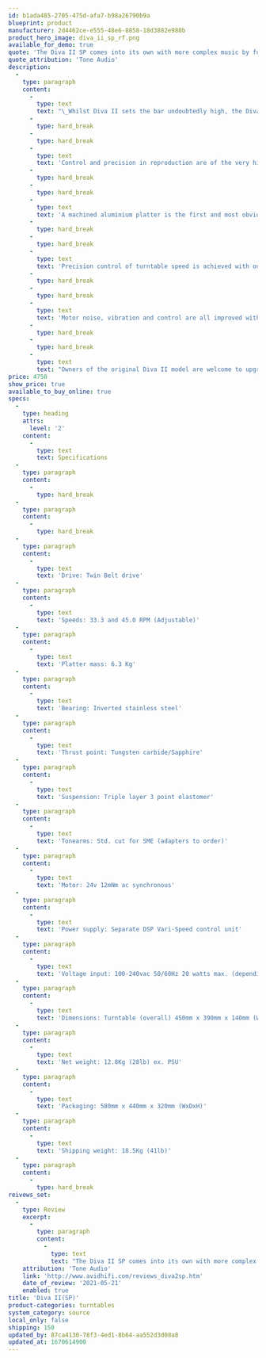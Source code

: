 ```yaml
---
id: b1ada485-2705-475d-afa7-b98a26790b9a
blueprint: product
manufacturer: 2d4462ce-e555-48e6-8858-18d3882e980b
product_hero_image: diva_ii_sp_rf.png
available_for_demo: true
quote: 'The Diva II SP comes into its own with more complex music by furnishing more detail in all three dimensions.'
quote_attribution: 'Tone Audio'
description:
  -
    type: paragraph
    content:
      -
        type: text
        text: "\_Whilst Diva II sets the bar undoubtedly high, the Diva II SP edition reveals a genuine insight into the performance standards of high-end audio. Approaching the illustrious Volvere model in absolute terms, this is no mere cosmetic makeover."
      -
        type: hard_break
      -
        type: hard_break
      -
        type: text
        text: 'Control and precision in reproduction are of the very highest caliber; a benefit derived directly from the engineering effort applied to each and every turntable.'
      -
        type: hard_break
      -
        type: hard_break
      -
        type: text
        text: 'A machined aluminium platter is the first and most obvious step-up; the vibration absorbing properties working symbiotically with the chassis. Combined with our unique, low-density, self-lubricating bearing system, torsional vibration is all but eliminated.'
      -
        type: hard_break
      -
        type: hard_break
      -
        type: text
        text: 'Precision control of turntable speed is achieved with our Digital Signal processing engine. Variations in the mains supplies are ironed out to create a pure and abundant supply of power to the motor. This can be precisely and easily calibrated to achieve perfect platter speeds.'
      -
        type: hard_break
      -
        type: hard_break
      -
        type: text
        text: 'Motor noise, vibration and control are all improved with the twin belt drive controlling platter dynamics and stability under load. The result? A smooth, yet dynamic sound quality, improved bass and treble definition.'
      -
        type: hard_break
      -
        type: hard_break
      -
        type: text
        text: "Owners of the original Diva II model are welcome to upgrade their system with these additional refinements.\_\_"
price: 4750
show_price: true
available_to_buy_online: true
specs:
  -
    type: heading
    attrs:
      level: '2'
    content:
      -
        type: text
        text: Specifications
  -
    type: paragraph
    content:
      -
        type: hard_break
  -
    type: paragraph
    content:
      -
        type: hard_break
  -
    type: paragraph
    content:
      -
        type: text
        text: 'Drive: Twin Belt drive'
  -
    type: paragraph
    content:
      -
        type: text
        text: 'Speeds: 33.3 and 45.0 RPM (Adjustable)'
  -
    type: paragraph
    content:
      -
        type: text
        text: 'Platter mass: 6.3 Kg'
  -
    type: paragraph
    content:
      -
        type: text
        text: 'Bearing: Inverted stainless steel'
  -
    type: paragraph
    content:
      -
        type: text
        text: 'Thrust point: Tungsten carbide/Sapphire'
  -
    type: paragraph
    content:
      -
        type: text
        text: 'Suspension: Triple layer 3 point elastomer'
  -
    type: paragraph
    content:
      -
        type: text
        text: 'Tonearms: Std. cut for SME (adapters to order)'
  -
    type: paragraph
    content:
      -
        type: text
        text: 'Motor: 24v 12mNm ac synchronous'
  -
    type: paragraph
    content:
      -
        type: text
        text: 'Power supply: Separate DSP Vari-Speed control unit'
  -
    type: paragraph
    content:
      -
        type: text
        text: 'Voltage input: 100-240vac 50/60Hz 20 watts max. (depending on region)'
  -
    type: paragraph
    content:
      -
        type: text
        text: 'Dimensions: Turntable (overall) 450mm x 390mm x 140mm (WxDxH): Turntable (footprint) 380mm x 340mm (WxD): P.S.U. 158mm x 283mm x 60mm (WxDxH)'
  -
    type: paragraph
    content:
      -
        type: text
        text: 'Net weight: 12.8Kg (28lb) ex. PSU'
  -
    type: paragraph
    content:
      -
        type: text
        text: 'Packaging: 580mm x 440mm x 320mm (WxDxH)'
  -
    type: paragraph
    content:
      -
        type: text
        text: 'Shipping weight: 18.5Kg (41lb)'
  -
    type: paragraph
    content:
      -
        type: hard_break
reivews_set:
  -
    type: Review
    excerpt:
      -
        type: paragraph
        content:
          -
            type: text
            text: "The Diva II SP comes into its own with more complex music by furnishing more detail in all three dimensions. Santana’s self-titled debut showcases pinpoint imaging, with drums and percussion retaining distinct places within the studio-created sound-field. The Diva II does an excellent job decoding spatial cues and placement, and finite characteristics remain closely within the speaker boundaries. The II SP brings Santana’s guitar playing out in front of the imaginary boundary between the speakers, and the smallest percussion bits are more distinct and focused.\_\_"
    attribution: 'Tone Audio'
    link: 'http://www.avidhifi.com/reviews_diva2sp.htm'
    date_of_review: '2021-05-21'
    enabled: true
title: 'Diva II(SP)'
product-categories: turntables
system_category: source
local_only: false
shipping: 150
updated_by: 87ca4130-78f3-4ed1-8b64-aa552d3d08a8
updated_at: 1670614900
---
```

